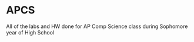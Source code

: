 APCS
====

All of the labs and HW done for AP Comp Science class during Sophomore year of High School
